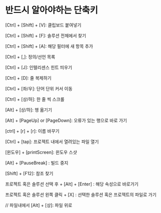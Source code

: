 # 반드시 알아야하는 단축키

[Ctrl] + [Shift] + [V]: 클립보드 붙여넣기

[Ctrl] + [Shift] + [F]: 솔루션 전체에서 찾기

[Ctrl] + [Shift] + [A]: 해당 필터에 새 항목 추가

[Ctrl] + [,]: 정의/선언 목록

[Ctrl] + [J]: 인텔리센스 힌트 띄우기

[Ctrl] + [D]: 줄 복제하기

[Ctrl] + [좌/우]: 단어 단위 커서 이동

[Ctrl] + [상/하]: 한 줄 씩 스크롤

[Alt] + [상/하]: 헹 옮기기

[Alt] + [PageUp] or [PageDown]: 오류가 있는 행으로 바로 가기

[ctrl] + [r] + [r]: 이름 바꾸기

[Ctrl] + [tap]: 프로젝트 내에서 열려있는 파일 열기



[윈도우] + [printScreen]: 윈도우 스샷 

[Alt] + [PauseBreak] : 빌드 중지


[Shift] + [F12]: 참조 찾기

프로젝트 혹은 솔루션 선택 후 + [Alt] + [Enter] : 해당 속성으로 바로가기 

프로젝트 혹은 솔루션 왼쪽 클릭 + [X] : 선택한 솔루션 혹은 프로젝트의 파일로 가기


// 파일내에서 
[Alt] + [상]: 파일 위로 